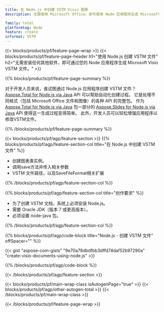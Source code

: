```yaml
---
title: 在 Node.js 中创建 VSTM Visio 图表
description: 无需使用 Microsoft Office，即可使用 Node 应用程序生成 Microsoft Visio VSTM 图表。 

family: total
platformtag: Node
feature: create
informat: VSTM
---
```

{{< blocks/products/pf/feature-page-wrap >}}
{{< blocks/products/pf/feature-page-header h1="使用 Node.js 创建 VSTM 文件" h2="无需安装任何其他软件，即可通过您的 Node 应用程序生成 Microsoft Visio VSTM 文件。" >}}

{{% blocks/products/pf/feature-page-summary %}}

对于开发人员来说，谁试图通过 Node.js 应用程序创建 VSTM 文件？ [Aspose.Total for Node.js via Java](https://products.aspose.com/total/zh/nodejs-java/) API 可以帮助自动化创建过程。 它是处理不同格式（包括 Microsoft Office 文件和图像）的各种 API 的完整包。 作为 [Aspose.Total for Node.js via Java](https://products.aspose.com/total/zh/nodejs-java/) 包一部分的 [Aspose.Slides for Node.js via Java](https://products.aspose.com/slides/zh/nodejs-java/) API 使得这一生成过程变得简单。 此外，开发人员可以轻松增强应用程序以修改VSTM文件。 

{{% /blocks/products/pf/feature-page-summary %}}

{{< blocks/products/pf/agp/feature-section >}}
{{% blocks/products/pf/agp/feature-section-col title="在 Node.js 中创建 VSTM 文件" %}}

- 创建图表类实例。
- 调用save方法并传入相关参数
- VSTM 文件路径，以及SaveFileFormat相关扩展

{{% /blocks/products/pf/agp/feature-section-col %}}

{{% blocks/products/pf/agp/feature-section-col title="创作要求" %}}

- 为了创建 VSTM 文档，系统上必须安装 Node.js。
- 需要 Oracle JDK（版本 7 或更高版本）。
- 必须设置 node-java 包。

{{% /blocks/products/pf/agp/feature-section-col %}}

{{% blocks/products/pf/agp/code-block title="Node.js - 创建 VSTM 文件" offSpacer="" %}}

{{< gist "aspose-com-gists" "9e70a78dbdfbb3dffd74daf52b97290a" "create-visio-documents-using-node.js" >}}

{{% /blocks/products/pf/agp/code-block %}}

{{< /blocks/products/pf/agp/feature-section >}}

{{< blocks/products/pf/main-wrap-class isAutogenPage="true" >}}
{{< blocks/products/pf/agp/other-autogen-total >}}
{{< /blocks/products/pf/main-wrap-class >}}

{{< /blocks/products/pf/feature-page-wrap >}}